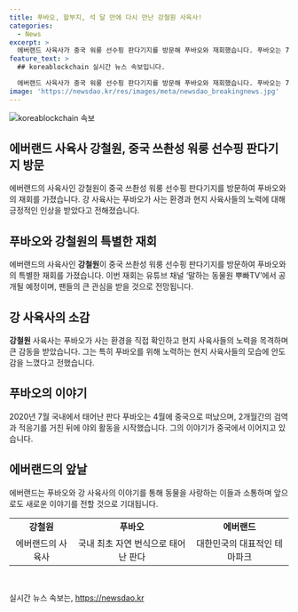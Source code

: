 ```yaml
---
title: 푸바오, 할부지, 석 달 만에 다시 만난 강철원 사육사!
categories:
  - News
excerpt: >
  에버랜드 사육사가 중국 워룽 선수핑 판다기지를 방문해 푸바오와 재회했습니다. 푸바오는 7월에 태어나 중국으로 떠났는데, 강 사육사가 그에게 따라갔었죠. 이번 방문으로 사육사는 푸바오가 사는 환경을 직접 확인하고, 현지 사육사들의 노력도 감명깊었다고 전했습니다. 에버랜드는 이 재회 모습을 유튜브 채널 뿌빠TV에서 공개할 예정입니다.
feature_text: >
  ## koreablockchain 실시간 뉴스 속보입니다.

  에버랜드 사육사가 중국 워룽 선수핑 판다기지를 방문해 푸바오와 재회했습니다. 푸바오는 7월에 태어나 중국으로 떠났는데, 강 사육사가 그에게 따라갔었죠. 이번 방문으로 사육사는 푸바오가 사는 환경을 직접 확인하고, 현지 사육사들의 노력도 감명깊었다고 전했습니다. 에버랜드는 이 재회 모습을 유튜브 채널 뿌빠TV에서 공개할 예정입니다.
image: 'https://newsdao.kr/res/images/meta/newsdao_breakingnews.jpg'
---
```


<p><img src="https://newsdao.kr/res/images/meta/newsdao_breakingnews.jpg" alt="koreablockchain 속보" /></p>

<h2 data-ke-size="size26">에버랜드 사육사 강철원, 중국 쓰촨성 워룽 선수핑 판다기지 방문</h2>

<p data-ke-size="size16">에버랜드의 사육사인 강철원이 중국 쓰촨성 워룽 선수핑 판다기지를 방문하여 푸바오와의 재회를 가졌습니다. 강 사육사는 푸바오가 사는 환경과 현지 사육사들의 노력에 대해 긍정적인 인상을 받았다고 전해졌습니다.</p>

<h2 data-ke-size="size26">푸바오와 강철원의 특별한 재회</h2>

<p data-ke-size="size16">에버랜드의 사육사인 <b>강철원</b>이 중국 쓰촨성 워룽 선수핑 판다기지를 방문하여 푸바오와의 특별한 재회를 가졌습니다. 이번 재회는 유튜브 채널 ‘말하는 동물원 뿌빠TV’에서 공개될 예정이며, 팬들의 큰 관심을 받을 것으로 전망됩니다.</p>

<h2 data-ke-size="size26">강 사육사의 소감</h2>

<p data-ke-size="size16"><b>강철원</b> 사육사는 푸바오가 사는 환경을 직접 확인하고 현지 사육사들의 노력을 목격하며 큰 감동을 받았습니다. 그는 특히 푸바오를 위해 노력하는 현지 사육사들의 모습에 안도감을 느꼈다고 전했습니다.</p>

<h2 data-ke-size="size26">푸바오의 이야기</h2>

<p data-ke-size="size16">2020년 7월 국내에서 태어난 판다 푸바오는 4월에 중국으로 떠났으며, 2개월간의 검역과 적응기를 거친 뒤에 야외 활동을 시작했습니다. 그의 이야기가 중국에서 이어지고 있습니다.</p>

<h2 data-ke-size="size26">에버랜드의 앞날</h2>

<p data-ke-size="size16">에버랜드는 푸바오와 강 사육사의 이야기를 통해 동물을 사랑하는 이들과 소통하며 앞으로도 새로운 이야기를 전할 것으로 기대됩니다.</p>

<table>
  <tr>
    <td style="text-align: center; height: 17px;"><b>강철원</b></td>
    <td style="text-align: center; height: 17px;"><b>푸바오</b></td>
    <td style="text-align: center; height: 17px;"><b>에버랜드</b></td>
  </tr>
  <tr>
    <td style="text-align: center; height: 17px;">에버랜드의 사육사</td>
    <td style="text-align: center; height: 17px;">국내 최초 자연 번식으로 태어난 판다</td>
    <td style="text-align: center; height: 17px;">대한민국의 대표적인 테마파크</td>
  </tr>
</table>

<p data-ke-size="size16">&nbsp;</p>
실시간 뉴스 속보는, <a href="https://newsdao.kr" rel="dofollow">https://newsdao.kr</a>



